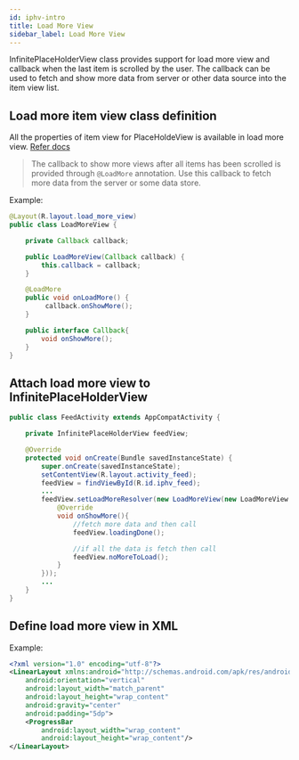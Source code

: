 ```yaml
---
id: iphv-intro
title: Load More View
sidebar_label: Load More View
---
```


InfinitePlaceHolderView class provides support for load more view and callback when the last item is scrolled by the user. The callback can be used to fetch and show more data from server or other data source into the item view list.

## Load more item view class definition
All the properties of item view for PlaceHoldeView is available in load more view. [Refer docs](terminology.md)

> The callback to show more views after all items has been scrolled is provided through `@LoadMore` annotation.
Use this callback to fetch more data from the server or some data store.

Example:
```java
@Layout(R.layout.load_more_view)
public class LoadMoreView {

    private Callback callback;

    public LoadMoreView(Callback callback) {
        this.callback = callback;
    }

    @LoadMore
    public void onLoadMore() {
         callback.onShowMore();
    }

    public interface Callback{
        void onShowMore();
    }
}
```
## Attach load more view to InfinitePlaceHolderView
```java
public class FeedActivity extends AppCompatActivity {

    private InfinitePlaceHolderView feedView;

    @Override
    protected void onCreate(Bundle savedInstanceState) {
        super.onCreate(savedInstanceState);
        setContentView(R.layout.activity_feed);
        feedView = findViewById(R.id.iphv_feed);
        ...
        feedView.setLoadMoreResolver(new LoadMoreView(new LoadMoreView.Callback{
            @Override
            void onShowMore(){
                //fetch more data and then call
                feedView.loadingDone();

                //if all the data is fetch then call 
                feedView.noMoreToLoad();
            }
        }));
        ...
    }
}
```


## Define load more view in XML
Example:
```xml
<?xml version="1.0" encoding="utf-8"?>
<LinearLayout xmlns:android="http://schemas.android.com/apk/res/android"
    android:orientation="vertical"
    android:layout_width="match_parent"
    android:layout_height="wrap_content"
    android:gravity="center"
    android:padding="5dp">
    <ProgressBar
        android:layout_width="wrap_content"
        android:layout_height="wrap_content"/>
</LinearLayout>
```